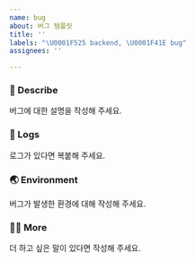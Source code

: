 ```yaml
---
name: bug
about: 버그 템플릿
title: ''
labels: "\U0001F525 backend, \U0001F41E bug"
assignees: ''

---
```


### 🐞 Describe
버그에 대한 설명을 작성해 주세요.

### 📄 Logs
로그가 있다면 복붙해 주세요.

### 🌏 Environment
버그가 발생한 환경에 대해 작성해 주세요.

### 🙋🏻 More
더 하고 싶은 말이 있다면 작성해 주세요.
